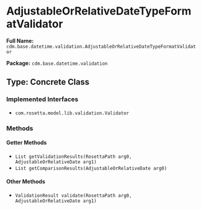 # AdjustableOrRelativeDateTypeFormatValidator

**Full Name:** `cdm.base.datetime.validation.AdjustableOrRelativeDateTypeFormatValidator`

**Package:** `cdm.base.datetime.validation`

## Type: Concrete Class

### Implemented Interfaces

- `com.rosetta.model.lib.validation.Validator`

### Methods

#### Getter Methods

- `List getValidationResults(RosettaPath arg0, AdjustableOrRelativeDate arg1)`
- `List getComparisonResults(AdjustableOrRelativeDate arg0)`

#### Other Methods

- `ValidationResult validate(RosettaPath arg0, AdjustableOrRelativeDate arg1)`

